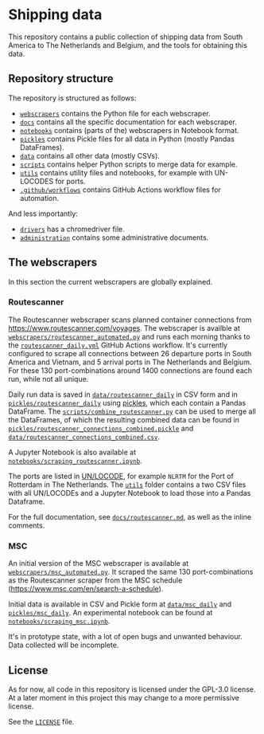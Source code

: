 # Shipping data
This repository contains a public collection of shipping data from South America to The Netherlands and Belgium, and the tools for obtaining this data.

## Repository structure
The repository is structured as follows:
 - [`webscrapers`](webscrapers) contains the Python file for each webscraper.
 - [`docs`](docs) contains all the specific documentation for each webscraper.
 - [`notebooks`](notebooks) contains (parts of the) webscrapers in Notebook format.
 - [`pickles`](pickles) contains Pickle files for all data in Python (mostly Pandas DataFrames).
 - [`data`](data) contains all other data (mostly CSVs).
 - [`scripts`](scripts) contains helper Python scripts to merge data for example.
 - [`utils`](utils) contains utility files and notebooks, for example with UN-LOCODES for ports.
 - [`.github/workflows`](.github/workflows) contains GitHub Actions workflow files for automation.

And less importantly:
 - [`drivers`](drivers) has a chromedriver file.
 - [`administration`](administration) contains some administrative documents.

## The webscrapers
In this section the current webscrapers are globally explained.

### Routescanner

The Routescanner webscraper scans planned container connections from https://www.routescanner.com/voyages. The webscraper is availble at [`webscrapers/routescanner_automated.py`](webscrapers/routescanner_automated.py) and runs each morning thanks to the [`routescanner_daily.yml`](.github/workflows/routescanner_daily.yml) GitHub Actions workflow. It's currently configured to scrape all connections between 26 departure ports in South America and Vietnam, and 5 arrival ports in The Netherlands and Belgium. For these 130 port-combinations around 1400 connections are found each run, while not all unique.

Daily run data is saved in [`data/routescanner_daily`](data/routescanner_daily) in CSV form and in [`pickles/routescanner_daily`](pickles/routescanner_daily) using [pickles](https://docs.python.org/3/library/pickle.html), which each contain a Pandas DataFrame. The [`scripts/combine_routescanner.py`](scripts/combine_routescanner.py) can be used to merge all the DataFrames, of which the resulting combined data can be found in [`pickles/routescanner_connections_combined.pickle`](pickles/routescanner_connections_combined.pickle) and [`data/routescanner_connections_combined.csv`](data/routescanner_connections_combined.csv).

A Jupyter Notebook is also available at [`notebooks/scraping_routescanner.ipynb`](notebooks/scraping_routescanner.ipynb).

The ports are listed in [UN/LOCODE](https://unece.org/trade/cefact/unlocode-code-list-country-and-territory), for example `NLRTM` for the Port of Rotterdam in The Netherlands. The [`utils`](utils) folder contains a two CSV files with all UN/LOCODEs and a Jupyter Notebook to load those into a Pandas Dataframe.

For the full documentation, see [`docs/routescanner.md`](docs/routescanner.md), as well as the inline comments.

### MSC

An initial version of the MSC webscraper is available at [`webscrapers/msc_automated.py`](webscrapers/msc_automated.py). It scraped the same 130 port-combinations as the Routescanner scraper from the MSC schedule (https://www.msc.com/en/search-a-schedule).

Initial data is available in CSV and Pickle form at [`data/msc_daily`](data/msc_daily) and [`pickles/msc_daily`](pickles/msc_daily). An experimental notebook can be found at [`notebooks/scraping_msc.ipynb`](notebooks/scraping_msc.ipynb).

It's in prototype state, with a lot of open bugs and unwanted behaviour. Data collected will be incomplete.

## License
As for now, all code in this repository is licensed under the GPL-3.0 license. At a later moment in this project this may change to a more permissive license.

See the [`LICENSE`](LICENSE) file.
